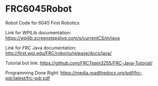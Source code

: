 # FRC6045Robot
Robot Code for 6045 First Robotics

Link for WPILib documentation:
https://wpilib.screenstepslive.com/s/currentCS/m/java

Link for FRC Java documentation:
http://first.wpi.edu/FRC/roborio/release/docs/java/

Tutorial bot link:
https://github.com/FRCTeam3255/FRC-Java-Tutorial/

Programming Done Right:
https://media.readthedocs.org/pdf/frc-pdr/latest/frc-pdr.pdf
